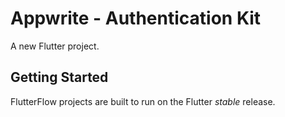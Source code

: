 # Appwrite - Authentication Kit

A new Flutter project.

## Getting Started

FlutterFlow projects are built to run on the Flutter _stable_ release.

